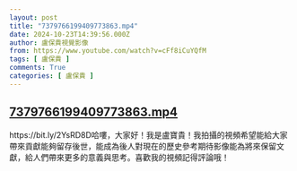 ```yaml
---
layout: post
title: "7379766199409773863.mp4"
date: 2024-10-23T14:39:56.000Z
author: 盧保貴視覺影像
from: https://www.youtube.com/watch?v=cFf8iCuYQfM
tags: [ 盧保貴 ]
comments: True
categories: [ 盧保貴 ]
---
```

<!--1729694396000-->
[7379766199409773863.mp4](https://www.youtube.com/watch?v=cFf8iCuYQfM)
------

<div>
https://bit.ly/2YsRD8D哈嘍，大家好！我是盧寶貴！我拍攝的視頻希望能給大家帶來貢獻能夠留存後世，能成為後人對現在的歷史參考期待影像能為將來保留文獻，給人們帶來更多的意義與思考。喜歡我的視頻記得評論哦！
</div>
